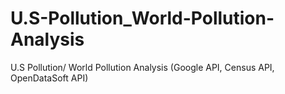 # U.S-Pollution_World-Pollution-Analysis
U.S Pollution/ World Pollution Analysis (Google API, Census API, OpenDataSoft API) 
